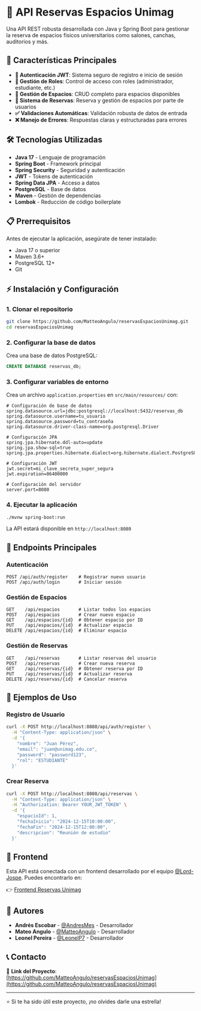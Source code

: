 # 🏫 API Reservas Espacios Unimag

Una API REST robusta desarrollada con Java y Spring Boot para gestionar la reserva de espacios físicos universitarios como salones, canchas, auditorios y más.

## 🚀 Características Principales

- **🔐 Autenticación JWT**: Sistema seguro de registro e inicio de sesión
- **👥 Gestión de Roles**: Control de acceso con roles (administrador, estudiante, etc.)
- **🏫 Gestión de Espacios**: CRUD completo para espacios disponibles
- **📆 Sistema de Reservas**: Reserva y gestión de espacios por parte de usuarios
- **✅ Validaciones Automáticas**: Validación robusta de datos de entrada
- **❌ Manejo de Errores**: Respuestas claras y estructuradas para errores

## 🛠️ Tecnologías Utilizadas

- **Java 17** - Lenguaje de programación
- **Spring Boot** - Framework principal
- **Spring Security** - Seguridad y autenticación
- **JWT** - Tokens de autenticación
- **Spring Data JPA** - Acceso a datos
- **PostgreSQL** - Base de datos
- **Maven** - Gestión de dependencias
- **Lombok** - Reducción de código boilerplate

## 📋 Prerrequisitos

Antes de ejecutar la aplicación, asegúrate de tener instalado:

- Java 17 o superior
- Maven 3.6+
- PostgreSQL 12+
- Git

## ⚡ Instalación y Configuración

### 1. Clonar el repositorio

```bash
git clone https://github.com/MatteoAngulo/reservasEspaciosUnimag.git
cd reservasEspaciosUnimag
```

### 2. Configurar la base de datos

Crea una base de datos PostgreSQL:

```sql
CREATE DATABASE reservas_db;
```

### 3. Configurar variables de entorno

Crea un archivo `application.properties` en `src/main/resources/` con:

```properties
# Configuración de base de datos
spring.datasource.url=jdbc:postgresql://localhost:5432/reservas_db
spring.datasource.username=tu_usuario
spring.datasource.password=tu_contraseña
spring.datasource.driver-class-name=org.postgresql.Driver

# Configuración JPA
spring.jpa.hibernate.ddl-auto=update
spring.jpa.show-sql=true
spring.jpa.properties.hibernate.dialect=org.hibernate.dialect.PostgreSQLDialect

# Configuración JWT
jwt.secret=mi_clave_secreta_super_segura
jwt.expiration=86400000

# Configuración del servidor
server.port=8080
```

### 4. Ejecutar la aplicación

```bash
./mvnw spring-boot:run
```

La API estará disponible en `http://localhost:8080`

## 📖 Endpoints Principales

### Autenticación

```http
POST /api/auth/register    # Registrar nuevo usuario
POST /api/auth/login       # Iniciar sesión
```

### Gestión de Espacios

```http
GET    /api/espacios       # Listar todos los espacios
POST   /api/espacios       # Crear nuevo espacio
GET    /api/espacios/{id}  # Obtener espacio por ID
PUT    /api/espacios/{id}  # Actualizar espacio
DELETE /api/espacios/{id}  # Eliminar espacio
```

### Gestión de Reservas

```http
GET    /api/reservas       # Listar reservas del usuario
POST   /api/reservas       # Crear nueva reserva
GET    /api/reservas/{id}  # Obtener reserva por ID
PUT    /api/reservas/{id}  # Actualizar reserva
DELETE /api/reservas/{id}  # Cancelar reserva
```

## 🔧 Ejemplos de Uso

### Registro de Usuario

```bash
curl -X POST http://localhost:8080/api/auth/register \
  -H "Content-Type: application/json" \
  -d '{
    "nombre": "Juan Pérez",
    "email": "juan@unimag.edu.co",
    "password": "password123",
    "rol": "ESTUDIANTE"
  }'
```

### Crear Reserva

```bash
curl -X POST http://localhost:8080/api/reservas \
  -H "Content-Type: application/json" \
  -H "Authorization: Bearer YOUR_JWT_TOKEN" \
  -d '{
    "espacioId": 1,
    "fechaInicio": "2024-12-15T10:00:00",
    "fechaFin": "2024-12-15T12:00:00",
    "descripcion": "Reunión de estudio"
  }'
```

## 🔗 Frontend

Esta API está conectada con un frontend desarrollado por el equipo [@Lord-Jospe](https://github.com/Lord-Jospe). Puedes encontrarlo en:

👉 [Frontend Reservas Unimag](https://github.com/Lord-Jospe/fronted-Reservas_Unimag)

## 👥 Autores

- **Andrés Escobar** - [@AndresMes](https://github.com/AndresMes) - Desarrollador
- **Mateo Angulo** - [@MatteoAngulo](https://github.com/MatteoAngulo) - Desarrollador
- **Leonel Pereira** - [@LeonelP7](https://github.com/LeonelP7) - Desarrollador

## 📞 Contacto

🔗 **Link del Proyecto**: [https://github.com/MatteoAngulo/reservasEspaciosUnimag](https://github.com/MatteoAngulo/reservasEspaciosUnimag)

---

⭐ Si te ha sido útil este proyecto, ¡no olvides darle una estrella!
